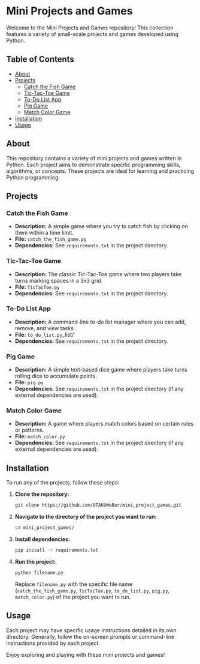 # Mini Projects and Games

Welcome to the Mini Projects and Games repository! This collection features a variety of small-scale projects and games developed using Python.

## Table of Contents
- [About](#about)
- [Projects](#projects)
  - [Catch the Fish Game](#catch-the-fish-game)
  - [Tic-Tac-Toe Game](#tic-tac-toe-game)
  - [To-Do List App](#to-do-list-app)
  - [Pig Game](#pig-game)
  - [Match Color Game](#match-color-game)
- [Installation](#installation)
- [Usage](#usage)

## About

This repository contains a variety of mini projects and games written in Python. Each project aims to demonstrate specific programming skills, algorithms, or concepts. These projects are ideal for learning and practicing Python programming.

## Projects

### Catch the Fish Game

- **Description:** A simple game where you try to catch fish by clicking on them within a time limit.
- **File:** `catch_the_fish_game.py`
- **Dependencies:** See `requirements.txt` in the project directory.

### Tic-Tac-Toe Game

- **Description:** The classic Tic-Tac-Toe game where two players take turns marking spaces in a 3x3 grid.
- **File:** `TicTacToe.py`
- **Dependencies:** See `requirements.txt` in the project directory.

### To-Do List App

- **Description:** A command-line to-do list manager where you can add, remove, and view tasks.
- **File:** `to_do_list.py`_list/`
- **Dependencies:** See `requirements.txt` in the project directory.

### Pig Game

- **Description:** A simple text-based dice game where players take turns rolling dice to accumulate points.
- **File:** `pig.py`
- **Dependencies:** See `requirements.txt` in the project directory (if any external dependencies are used).

### Match Color Game

- **Description:** A game where players match colors based on certain rules or patterns.
- **File:** `match_color.py`
- **Dependencies:** See `requirements.txt` in the project directory (if any external dependencies are used).

## Installation

To run any of the projects, follow these steps:

1. **Clone the repository:**
   ```bash
   git clone https://github.com/OTAKUWeBer/mini_project_games.git
   ```

2. **Navigate to the directory of the project you want to run:**
   ```bash
   cd mini_project_games/
   ```

3. **Install dependencies:**
   ```bash
   pip install -r requirements.txt
   ```

4. **Run the project:**
   ```bash
   python filename.py
   ```

   Replace `filename.py` with the specific file name (`catch_the_fish_game.py`, `TicTacToe.py`, `to_do_list.py`, `pig.py`, `match_color.py`) of the project you want to run.

## Usage

Each project may have specific usage instructions detailed in its own directory. Generally, follow the on-screen prompts or command-line instructions provided by each project.

Enjoy exploring and playing with these mini projects and games!
